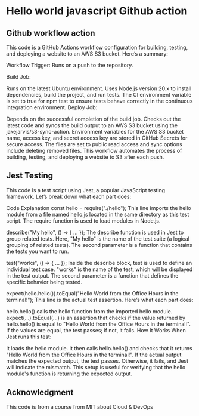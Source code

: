 # Hello world javascript Github action

## Github workflow action
This code is a GitHub Actions workflow configuration for building, testing, and deploying a website to an AWS S3 bucket. Here’s a summary:

Workflow Trigger: Runs on a push to the repository.

Build Job:

Runs on the latest Ubuntu environment.
Uses Node.js version 20.x to install dependencies, build the project, and run tests.
The CI environment variable is set to true for npm test to ensure tests behave correctly in the continuous integration environment.
Deploy Job:

Depends on the successful completion of the build job.
Checks out the latest code and syncs the build output to an AWS S3 bucket using the jakejarvis/s3-sync-action.
Environment variables for the AWS S3 bucket name, access key, and secret access key are stored in GitHub Secrets for secure access. The files are set to public read access and sync options include deleting removed files.
This workflow automates the process of building, testing, and deploying a website to S3 after each push.


## Jest Testing

This code is a test script using Jest, a popular JavaScript testing framework. Let’s break down what each part does:

Code Explanation
const hello = require("./hello");
This line imports the hello module from a file named hello.js located in the same directory as this test script. The require function is used to load modules in Node.js.

describe("My hello", () => { ... });
The describe function is used in Jest to group related tests. Here, "My hello" is the name of the test suite (a logical grouping of related tests). The second parameter is a function that contains the tests you want to run.

test("works", () => { ... });
Inside the describe block, test is used to define an individual test case. "works" is the name of the test, which will be displayed in the test output. The second parameter is a function that defines the specific behavior being tested.

expect(hello.hello()).toEqual("Hello World from the Office Hours in the terminal!");
This line is the actual test assertion. Here’s what each part does:

hello.hello() calls the hello function from the imported hello module.
expect(...).toEqual(...) is an assertion that checks if the value returned by hello.hello() is equal to "Hello World from the Office Hours in the terminal!". If the values are equal, the test passes; if not, it fails.
How It Works
When Jest runs this test:

It loads the hello module.
It then calls hello.hello() and checks that it returns "Hello World from the Office Hours in the terminal!".
If the actual output matches the expected output, the test passes. Otherwise, it fails, and Jest will indicate the mismatch.
This setup is useful for verifying that the hello module's function is returning the expected output.

## Acknowledgment
This code is from a course from MIT about Cloud & DevOps
